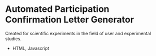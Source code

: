 # Automated Participation Confirmation Letter Generator 
Created for scientific experiments in the field of user and experimental studies. 
- HTML, Javascript
